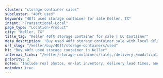 ```yaml
---
cluster: "storage container sales"
subcluster: "40ft used"
keyword: "40ft used storage container for sale Keller, TX"
intent: "Transactional-Local"
page_type: "Location-Product"
city: "Keller, TX"
title_tag: "Keller 40ft storage container for sale | LC Container"
meta_description: "Buy used 40ft storage container sale with local delivery in Keller, TX. LC Container — local Since 2003. Request a fast quote today."
url_slug: "/keller/buy/40ft/storage-containers/used"
h1: "Buy 40ft used storage container in Keller"
internal_links: "/keller/storage-containers/sales,/delivery,/modifications"
priority: 2
notes: "Include real photos, on-lot inventory, delivery lead times, and financing info."
noindex: true
---
```


<!-- TODO: Add unique city/inventory copy, images, and internal links here. -->
